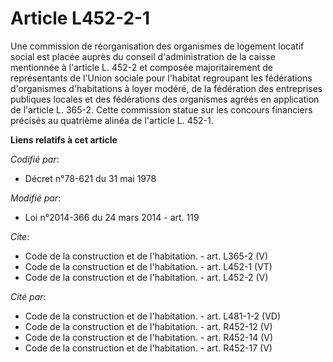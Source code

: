 # Article L452-2-1

Une commission de réorganisation des organismes de logement locatif social est placée auprès du conseil d'administration de
la caisse mentionnée à l'article L. 452-2 et composée majoritairement de représentants de l'Union sociale pour l'habitat
regroupant les fédérations d'organismes d'habitations à loyer modéré, de la fédération des entreprises publiques locales et
des fédérations des organismes agréés en application de l'article L. 365-2. Cette commission statue sur les concours
financiers précisés au quatrième alinéa de l'article L. 452-1.

**Liens relatifs à cet article**

_Codifié par_:

  - Décret n°78-621 du 31 mai 1978

_Modifié par_:

  - Loi n°2014-366 du 24 mars 2014 - art. 119

_Cite_:

  - Code de la construction et de l'habitation. - art. L365-2 (V)
  - Code de la construction et de l'habitation. - art. L452-1 (VT)
  - Code de la construction et de l'habitation. - art. L452-2 (V)

_Cité par_:

  - Code de la construction et de l'habitation. - art. L481-1-2 (VD)
  - Code de la construction et de l'habitation. - art. R452-12 (V)
  - Code de la construction et de l'habitation. - art. R452-14 (V)
  - Code de la construction et de l'habitation. - art. R452-17 (V)
